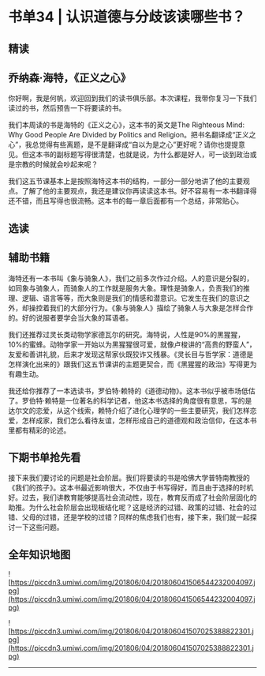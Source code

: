 # 书单34 | 认识道德与分歧该读哪些书？

## 精读

## 乔纳森·海特，《正义之心》

你好啊，我是何帆，欢迎回到我们的读书俱乐部。本次课程，我带你复习一下我们读过的书，然后预告一下将要读的书。

我们本周读的书是海特的《正义之心》，这本书的英文是The Righteous Mind: Why Good People Are Divided by Politics and Religion。把书名翻译成“正义之心”，我总觉得有些离题，是不是翻译成“自以为是之心”更好呢？请你也提提意见。但这本书的副标题写得很清楚，也就是说，为什么都是好人，可一谈到政治或是宗教的时候就会吵起来呢？

我们这五节课基本上是按照海特这本书的结构，一部分一部分地讲了他的主要观点。了解了他的主要观点，我还是建议你再读读这本书。好不容易有一本书翻译得还不错，而且写得也很流畅。这本书的每一章后面都有一个总结，非常贴心。

## 选读

## 辅助书籍

海特还有一本书叫《象与骑象人》，我们之前多次作过介绍。人的意识是分裂的，如同象与骑象人，而骑象人的工作就是服务大象。理性是骑象人，负责我们的推理、逻辑、语言等等，而大象则是我们的情感和潜意识。它发生在我们的意识之外，却操控着我们的大部分行为。《象与骑象人》描绘了骑象人与大象是怎样合作的。好的说服者要学会当大象的耳语者。

我们还推荐过灵长类动物学家德瓦尔的研究。海特说，人性是90%的黑猩猩，10%的蜜蜂。动物学家一开始以为黑猩猩很可爱，就像卢梭讲的“高贵的野蛮人”，友爱和善讲礼貌，后来才发现这帮家伙既狡诈又残暴。《灵长目与哲学家：道德是怎样演化出来的》跟我们这五节课讲的主题更契合，而《黑猩猩的政治》写得更为有趣生动。

我还给你推荐了一本选读书，罗伯特·赖特的《道德动物》。这本书似乎被市场低估了。罗伯特·赖特是一位著名的科学记者，他这本书选择的角度很有意思，写的是达尔文的恋爱，从这个线索，赖特介绍了进化心理学的一些主要研究，我们怎样恋爱，怎样成家，我们怎么看待友谊，怎样形成自己的道德观和政治信仰，在这本书里都有精彩的论述。

## 下期书单抢先看

接下来我们要讨论的问题是社会阶层。我们将要读的书是哈佛大学普特南教授的《我们的孩子》。这本书最近影响很大，不仅由于书写得好，而且由于选择的时机好。过去，我们讲教育能够提高社会流动性，现在，教育反而成了社会阶层固化的助推。为什么社会阶层会出现板结化呢？这是经济的过错、政策的过错、社会的过错、父母的过错，还是学校的过错？同样的焦虑我们也有，接下来，我们就一起探讨一下这些问题。

## 全年知识地图

![https://piccdn3.umiwi.com/img/201806/04/201806041506544232004097.jpg](https://piccdn3.umiwi.com/img/201806/04/201806041506544232004097.jpg)

![https://piccdn3.umiwi.com/img/201806/04/201806041507025388822301.jpg](https://piccdn3.umiwi.com/img/201806/04/201806041507025388822301.jpg)

---
